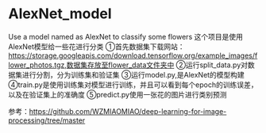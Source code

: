 # AlexNet_model
Use a model named as AlexNet to classify some flowers
这个项目是使用AlexNet模型给一些花进行分类
①首先数据集下载网站：https://storage.googleapis.com/download.tensorflow.org/example_images/flower_photos.tgz,数据集存放至flower_data文件夹中
②运行split_data.py对数据集进行分割，分为训练集和验证集
③运行model.py,是AlexNet的模型构建
④train.py是使用训练集对模型进行训练，并且可以看到每个epoch的训练误差，以及在验证集上的准确度
⑤predict.py使用一张花的图片进行类别预测

参考：https://github.com/WZMIAOMIAO/deep-learning-for-image-processing/tree/master
